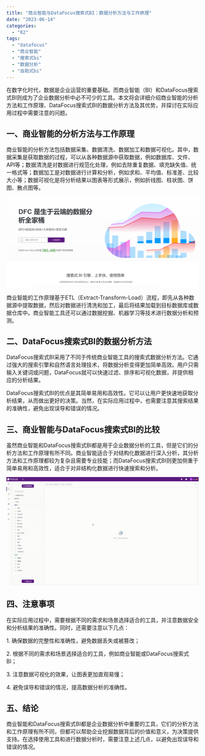 ```yaml
---
title: "商业智能与DataFocus搜索式BI：数据分析方法与工作原理"
date: "2023-06-14"
categories: 
  - "02"
tags: 
  - "datafocus"
  - "商业智能"
  - "搜索式bi"
  - "数据分析"
  - "自助式bi"
---
```


在数字化时代，数据是企业运营的重要基础。而商业智能（BI）和DataFocus搜索式BI则成为了企业数据分析中必不可少的工具。本文将会详细介绍商业智能的分析方法和工作原理、DataFocus搜索式BI的数据分析方法及其优势，并探讨在实际应用过程中需要注意的问题。

## 一、商业智能的分析方法与工作原理

商业智能的分析方法包括数据采集、数据清洗、数据加工和数据可视化。其中，数据采集是获取数据的过程，可以从各种数据源中获取数据，例如数据库、文件、API等；数据清洗是对数据进行规范化处理，例如去除重复数据、填充缺失值、统一格式等；数据加工是对数据进行计算和分析，例如求和、平均值、标准差、比较大小等；数据可视化是将分析结果以图表等形式展示，例如折线图、柱状图、饼图、散点图等。

![](images/1686616238-%E5%BE%AE%E4%BF%A1%E6%88%AA%E5%9B%BE_20230512142316.png)

商业智能的工作原理基于ETL（Extract-Transform-Load）流程，即先从各种数据源中提取数据，然后对数据进行清洗和加工，最后将结果加载到目标数据库或数据仓库中。商业智能工具还可以通过数据挖掘、机器学习等技术进行数据分析和预测。

## 二、DataFocus搜索式BI的数据分析方法

DataFocus搜索式BI采用了不同于传统商业智能工具的搜索式数据分析方法。它通过强大的搜索引擎和自然语言处理技术，将数据分析变得更加简单高效。用户只需输入关键词或问题，DataFocus就可以快速过滤、排序和可视化数据，并提供相应的分析结果。

DataFocus搜索式BI的优点是其简单易用和高效性。它可以让用户更快速地获取分析结果，从而做出更好的决策。当然，在实际应用过程中，也需要注意其搜索结果的准确性，避免出现误导和错误的情况。

## 三、商业智能与DataFocus搜索式BI的比较

虽然商业智能和DataFocus搜索式BI都是用于企业数据分析的工具，但是它们的分析方法和工作原理有所不同。商业智能适合于对结构化数据进行深入分析，其分析方法和工作原理都较为复杂且需要专业技能；而DataFocus搜索式BI则更加侧重于简单易用和高效性，适合于对非结构化数据进行快速搜索和分析。

![](images/1681437300-%E5%A0%86%E7%A7%AF%E6%9D%A1%E5%BD%A2%E5%9B%BE-00_00_00-00_00_301.gif)

## 四、注意事项

在实际应用过程中，需要根据不同的需求和场景选择适合的工具，并注意数据安全和分析结果的准确性。同时，还需要注意以下几点：

1\. 确保数据的完整性和准确性，避免数据丢失或被篡改；

2\. 根据不同的需求和场景选择适合的工具，例如商业智能或DataFocus搜索式BI；

3\. 注意数据可视化的效果，让图表更加直观易懂；

4\. 避免误导和错误的情况，提高数据分析的准确性。

## 五、结论

商业智能和DataFocus搜索式BI都是企业数据分析中重要的工具，它们的分析方法和工作原理有所不同，但都可以帮助企业挖掘数据背后的价值和意义，为决策提供支持。在选择使用工具和进行数据分析时，需要注意上述几点，以避免出现误导和错误的情况。
